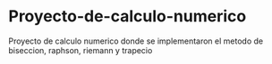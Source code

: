 # Proyecto-de-calculo-numerico
Proyecto de calculo numerico donde se implementaron el metodo de biseccion, raphson, riemann y trapecio
